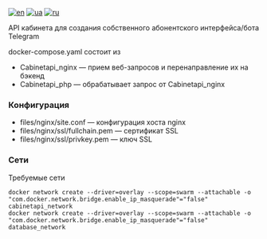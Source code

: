[![en](https://img.shields.io/badge/lang-en-red.svg)](README.md)
[![ua](https://img.shields.io/badge/lang-ua-yellow.svg)](README.ua.md)
[![ru](https://img.shields.io/badge/lang-ru-blue.svg)](README.ru.md)

API кабинета для создания собственного абонентского интерфейса/бота Telegram

docker-compose.yaml состоит из
  + Cabinetapi_nginx — прием веб-запросов и перенаправление их на бэкенд
  + Cabinetapi_php — обрабатывает запрос от Cabinetapi_nginx

### Конфигурация
  + files/nginx/site.conf — конфигурация хоста nginx
  + files/nginx/ssl/fullchain.pem — сертификат SSL
  + files/nginx/ssl/privkey.pem — ключ SSL

### Сети

Требуемые сети

```
docker network create --driver=overlay --scope=swarm --attachable -o "com.docker.network.bridge.enable_ip_masquerade"="false" cabinetapi_network
docker network create --driver=overlay --scope=swarm --attachable -o "com.docker.network.bridge.enable_ip_masquerade"="false" database_network
```